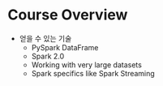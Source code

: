 # Course Overview
- 얻을 수 있는 기술
  - PySpark DataFrame
  - Spark 2.0
  - Working with very large datasets
  - Spark specifics like Spark Streaming
